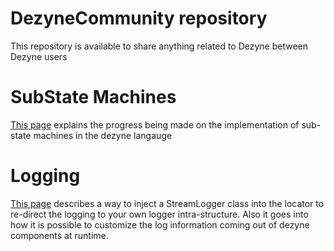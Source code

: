 # DezyneCommunity repository

This repository is available to share anything related to Dezyne between Dezyne users 

# SubState Machines

[This page](https://github.com/VerumSoftwareTools/DezyneCommunity/tree/master/substatemachine_Dezyne2_5_x) explains the progress being made on the implementation of sub-state machines in the dezyne langauge

# Logging

[This page](https://github.com/VerumSoftwareTools/DezyneCommunity/tree/master/logging) describes a way to inject a StreamLogger class into the locator to re-direct the logging to your own logger intra-structure. Also it goes into how it is possible to customize the log information coming out of dezyne components at runtime.

